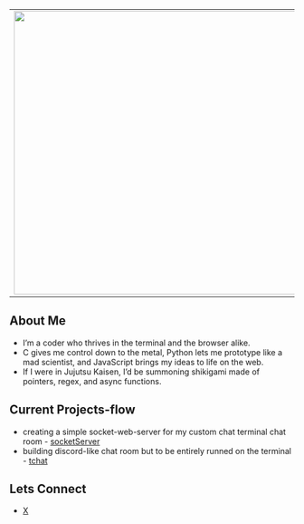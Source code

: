 <table>
    <tr>
        <td>
            <img src="https://i.pinimg.com/originals/7f/87/2a/7f872a820881704a93ac97aff420ae24.gif" height="auto" width="500px" />
        </td>
        <td style="width:50%">
            <h3>"I am fl0wstate."</h3>
            <p>I live for the grind of coding whether it’s the raw power of C, the sleek flexibility of Python, or the wild chaos of JavaScript. <br/>Welcome to my domain, where logic flows like cursed energy.</p>
        </td>
    </tr>
</table>

## About Me
- I’m a coder who thrives in the terminal and the browser alike. 
- C gives me control down to the metal, Python lets me prototype like a mad scientist, and JavaScript brings my ideas to life on the web. 
- If I were in Jujutsu Kaisen, I’d be summoning shikigami made of pointers, regex, and async functions.

## Current Projects-flow
- creating a simple socket-web-server for my custom chat terminal chat room - [socketServer](https://github.com/fl0wstate/c-deep-dive/tree/main/sockets)
- building discord-like chat room but to be entirely runned on the terminal - [tchat](https://github.com/fl0wstate/c-deep-dive/tree/main/chat-app)
## Lets Connect
- [X](https://x.com/k_flowstate)
